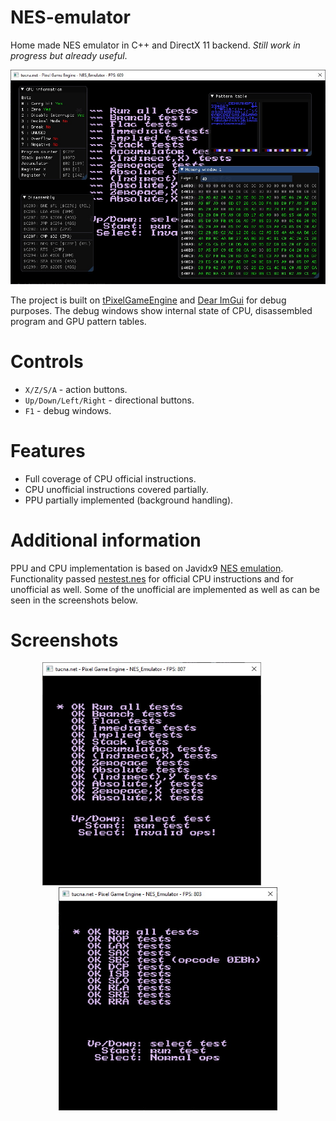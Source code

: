# NES-emulator
Home made NES emulator in C++ and DirectX 11 backend. *Still work in progress but already useful*.

<p align="center">  
  <img src="doc/sc1.jpg">
</p>

The project is built on [tPixelGameEngine](https://github.com/tucna/tPixelGameEngine) and [Dear ImGui](https://github.com/ocornut/imgui) for debug purposes. The debug windows show internal state of CPU, disassembled program and GPU pattern tables.

# Controls
- `X/Z/S/A` - action buttons.
- `Up/Down/Left/Right` - directional buttons.
- `F1` - debug windows.

# Features
- Full coverage of CPU official instructions.
- CPU unofficial instructions covered partially.
- PPU partially implemented (background handling).

# Additional information
PPU and CPU implementation is based on Javidx9 [NES emulation](https://github.com/OneLoneCoder/olcNES). Functionality passed [nestest.nes](https://wiki.nesdev.com/w/index.php/Emulator_tests) for official CPU instructions and for unofficial as well. Some of the unofficial are implemented as well as can be seen in the screenshots below. 

# Screenshots
<p align="center">  
  <img src="doc/sc2.jpg" width="350px">&nbsp; &nbsp; &nbsp; &nbsp; &nbsp; &nbsp; &nbsp; <img src="doc/sc3.jpg" width="350px">
</p>

